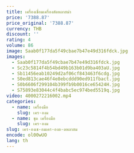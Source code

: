 ```yaml
---
title: เครื่องเชื่อมเครื่องตัดพลาสม่า
price: '7388.87'
price_original: '7388.87'
currency: THB
discount: ''
rating: 4
volume: 86
image: Saab0f177da5f49cbae7b47e49d316fdck.jpg
images:
  - Saab0f177da5f49cbae7b47e49d316fdck.jpg
  - Sc23c5814f4b54bd49b163b01d9ba403aU.jpg
  - Sb11456eab10249d2af06cf843463f6cdg.jpg
  - S0ed813cae46f4e8ebcddd90ed911fbact.jpg
  - S0b6606f299104b399fb9b0016ce65424H.jpg
  - S75893e83044c4f4babc5ec974bed5519q.jpg
video: 4000272216002.mp4
categories:
  - name: เครื่องมือ
    slug: เคร-องม
  - name: ชุด เครื่องมือ
    slug: เคร-องม
slug: เคร-องเช-อมเคร-องต-ดพลาสม
encode: ol00wUO
lang: th
---
```

  